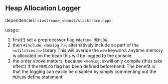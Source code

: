 ## Heap Allocation Logger
dependencies: `<iostream>`, `<boost/stacktrace.hpp>`;

usage:
1. first(!) set a preprocessor flag `#define MEMLOG`
2. then `#include <memlog.h>`, alternatively include as part of the `<utilities.h>` library
This will overide the `new` keyword: anytime memory is allocated on the heap this will be logged to the console
3. the order above matters, because `<memlog.h>`will only compile (thus take effect) if the `MEMLOG` flag has been defined beforehand. The benefit is that the logging can easily be disabled by simply commenting out the `MEMLOG` define statement